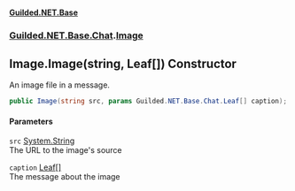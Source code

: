 
#### [Guilded.NET.Base](index 'index')
### [Guilded.NET.Base.Chat](index#Guilded_NET_Base_Chat 'Guilded.NET.Base.Chat').[Image](Image 'Guilded.NET.Base.Chat.Image')
## Image.Image(string, Leaf[]) Constructor
An image file in a message.  
```csharp
public Image(string src, params Guilded.NET.Base.Chat.Leaf[] caption);
```

#### Parameters
<a name='Guilded_NET_Base_Chat_Image_Image(string_Guilded_NET_Base_Chat_Leaf__)_src'></a>
`src` [System.String](https://docs.microsoft.com/en-us/dotnet/api/System.String 'System.String')  
The URL to the image's source
  
<a name='Guilded_NET_Base_Chat_Image_Image(string_Guilded_NET_Base_Chat_Leaf__)_caption'></a>
`caption` [Leaf](Leaf 'Guilded.NET.Base.Chat.Leaf')[[]](https://docs.microsoft.com/en-us/dotnet/api/System.Array 'System.Array')  
The message about the image
  
